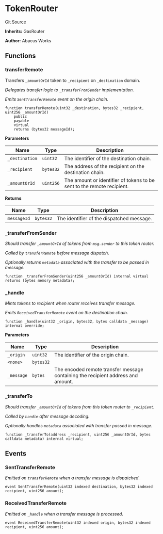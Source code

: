 # TokenRouter
[Git Source](https://github.com/hyperlane-xyz/hyperlane-monorepo/blob/60f321f452052881dce4e22999022e11fc117456/contracts/libs/TokenRouter.sol)

**Inherits:**
GasRouter

**Author:**
Abacus Works


## Functions
### transferRemote

Transfers `_amountOrId` token to `_recipient` on `_destination` domain.

*Delegates transfer logic to `_transferFromSender` implementation.*

*Emits `SentTransferRemote` event on the origin chain.*


```solidity
function transferRemote(uint32 _destination, bytes32 _recipient, uint256 _amountOrId)
    public
    payable
    virtual
    returns (bytes32 messageId);
```
**Parameters**

|Name|Type|Description|
|----|----|-----------|
|`_destination`|`uint32`|The identifier of the destination chain.|
|`_recipient`|`bytes32`|The address of the recipient on the destination chain.|
|`_amountOrId`|`uint256`|The amount or identifier of tokens to be sent to the remote recipient.|

**Returns**

|Name|Type|Description|
|----|----|-----------|
|`messageId`|`bytes32`|The identifier of the dispatched message.|


### _transferFromSender

*Should transfer `_amountOrId` of tokens from `msg.sender` to this token router.*

*Called by `transferRemote` before message dispatch.*

*Optionally returns `metadata` associated with the transfer to be passed in message.*


```solidity
function _transferFromSender(uint256 _amountOrId) internal virtual returns (bytes memory metadata);
```

### _handle

*Mints tokens to recipient when router receives transfer message.*

*Emits `ReceivedTransferRemote` event on the destination chain.*


```solidity
function _handle(uint32 _origin, bytes32, bytes calldata _message) internal override;
```
**Parameters**

|Name|Type|Description|
|----|----|-----------|
|`_origin`|`uint32`|The identifier of the origin chain.|
|`<none>`|`bytes32`||
|`_message`|`bytes`|The encoded remote transfer message containing the recipient address and amount.|


### _transferTo

*Should transfer `_amountOrId` of tokens from this token router to `_recipient`.*

*Called by `handle` after message decoding.*

*Optionally handles `metadata` associated with transfer passed in message.*


```solidity
function _transferTo(address _recipient, uint256 _amountOrId, bytes calldata metadata) internal virtual;
```

## Events
### SentTransferRemote
*Emitted on `transferRemote` when a transfer message is dispatched.*


```solidity
event SentTransferRemote(uint32 indexed destination, bytes32 indexed recipient, uint256 amount);
```

### ReceivedTransferRemote
*Emitted on `_handle` when a transfer message is processed.*


```solidity
event ReceivedTransferRemote(uint32 indexed origin, bytes32 indexed recipient, uint256 amount);
```

